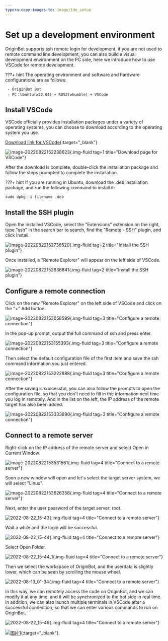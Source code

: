 ```yaml
---
typora-copy-images-to: image/ide_setup
---
```


# **Set up a development environment**

OriginBot supports ssh remote login for development, if you are not used to remote command line development, you can also build a visual development environment on the PC side, here we introduce how to use VSCode for remote development.

???+ hint
    The operating environment and software and hardware configurations are as follows:
    

     - OriginBot Bot
     - PC：Ubuntu(≥22.04) + ROS2(≥humble) + VSCode

<!-- <iframe
  src="//player.bilibili.com/player.html?aid=516658213&bvid=BV1eg411a7A9&cid=866084309&page=9&autoplay=0"
  scrolling="no"
  border="0"
  width="800px"
  height="460px"
  frameborder="no"
  framespacing="0"
  allowfullscreen="true"
>
</iframe> -->



## **Install VSCode**

VSCode officially provides installation packages under a variety of operating systems, you can choose to download according to the operating system you use.

[Download link for VSCode](https://code.visualstudio.com/Download){:target="_blank"}

![image-20220822152238623](../../assets/img/ide_setup/image-20220822152238623.png){.img-fluid tag=1 title="Download page for VSCode"}

After the download is complete, double-click the installation package and follow the steps prompted to complete the installation.

???+ hint
    If you are running in Ubuntu, download the .deb installation package, and run the following command to install it:

    sudo dpkg -i filename .deb



## **Install the SSH plugin**

Open the installed VSCode, select the "Extensions" extension on the right, type "ssh" in the search bar to search, find the "Remote - SSH" plugin, and click Install.

![image-20220822152736520](../../assets/img/ide_setup/image-20220822152537350.png){.img-fluid tag=2 title="Install the SSH plugin"}



Once installed, a "Remote Explorer" will appear on the left side of VSCode.

![image-20220822152836841](../../assets/img/ide_setup/image-20220822152836841.png){.img-fluid tag=2 title="Install the SSH plugin"}



## **Configure a remote connection**

Click on the new "Remote Explorer" on the left side of VSCode and click on the "+" Add button.

![image-20220822153058599](../../assets/img/ide_setup/image-20220822153058599.png){.img-fluid tag=3 title="Configure a remote connection"}



In the pop-up prompt, output the full command of ssh and press enter.

![image-20220822153155393](../../assets/img/ide_setup/image-20220822153155393.png){.img-fluid tag=3 title="Configure a remote connection"}



Then select the default configuration file of the first item and save the ssh command information you just entered.

![image-20220822153222888](../../assets/img/ide_setup/image-20220822153222888.png){.img-fluid tag=3 title="Configure a remote connection"}



After the saving is successful, you can also follow the prompts to open the configuration file, so that you don't need to fill in the information next time you log in remotely. And in the list on the left, the IP address of the remote target has also been added.

![image-20220822153333890](../../assets/img/ide_setup/image-20220822153333890.png){.img-fluid tag=3 title="Configure a remote connection"}



## **Connect to a remote server**

Right-click on the IP address of the remote server and select Open in Current Window.

![image-20220822153531561](../../assets/img/ide_setup/image-20220822153531561.png){.img-fluid tag=4 title="Connect to a remote server"}



Soon a new window will open and let's select the target server system, we will select "Linux".

![image-20220822153626358](../../assets/img/ide_setup/image-20220822153626358.png){.img-fluid tag=4 title="Connect to a remote server"}



Next, enter the user password of the target server: root.

![2022-08-22_15-43](../../assets/img/ide_setup/2022-08-22_15-43.png){.img-fluid tag=4 title="Connect to a remote server"}

Wait a while and the login will be successful.

![2022-08-22_15-44](../../assets/img/ide_setup/2022-08-22_15-44.png){.img-fluid tag=4 title="Connect to a remote server"}

Select Open Folder.

![2022-08-22_15-44_1](../../assets/img/ide_setup/2022-08-22_15-44_1.png){.img-fluid tag=4 title="Connect to a remote server"}

Then we select the workspace of OriginBot, and the userdata is slightly lower, which can be seen by scrolling the mouse wheel.

![2022-08-13_01-34](../../assets/img/ide_setup/2022-08-13_01-34.png){.img-fluid tag=4 title="Connect to a remote server"}



In this way, we can remotely access the code on OriginBot, and we can modify it at any time, and it will be synchronized to the bot side in real time. In addition, we can also launch multiple terminals in VSCode after a successful connection, so that we can enter various commands to run on OriginBot.

![2022-08-22_15-46](../../assets/img/ide_setup/2022-08-22_15-46.png){.img-fluid tag=4 title="Connect to a remote server"}

[![图片1](../../assets/img/footer.png)](https://www.guyuehome.com/){:target="_blank"}

